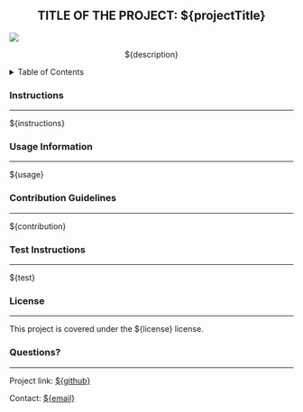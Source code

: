   <h2 align="center">TITLE OF THE PROJECT: ${projectTitle}</h2>
  <img src="https://img.shields.io/badge/License-${license}-blue.svg">
  <p align="center">${description}</p>
  
  <details>
    <summary>Table of Contents</summary>
    <ol>
      <li>
        <a href="#instructions">Installation Instructions</a>
      </li>
      <li><a href="#usage">Usage Information</a></li>
      <li><a href="#contributing">Contribution Guidelines</a></li>
      <li><a href="#test">Test Instructions</a></li>
      <li><a href="#license">License</a></li>
      <li><a href="#questions">Questions</a></li>
    </ol>
  </details>
  
  <h3 id="instructions">Instructions</h3>
  <hr>
  <p>${instructions}</p>
  
  <h3 id="usage">Usage Information</h3>
  <hr>
  <p>${usage}</p>
  
  <h3 id="contributing">Contribution Guidelines</h3>
  <hr>
  <p>${contribution}</p>
  
  <h3 id="test">Test Instructions</h3>
  <hr>
  <p>${test}</p>
  
  <h3 id="license">License</h3>
  <hr>
  <p>This project is covered under the ${license} license.</p>

  
  <h3 id="questions">Questions?</h3>
  <hr>
  <p>Project link: <a href="${github}">${github}</a> </p>
  <p>Contact: <a href="mailto:${email}">${email}</a></p>